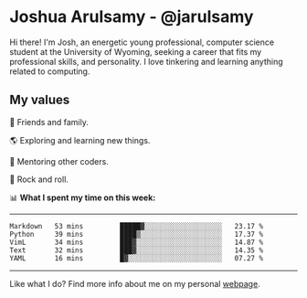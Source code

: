# Joshua Arulsamy - @jarulsamy

Hi there! I'm Josh, an energetic young professional, computer science student at the University of Wyoming, seeking a career that fits my professional skills, and personality. I love tinkering and learning anything related to computing.

## My values

:yellow_heart: Friends and family.

:earth_americas: Exploring and learning new things.

:book: Mentoring other coders.

:guitar: Rock and roll.

:bar_chart: **What I spent my time on this week:**

------
<!--START_SECTION:waka-->
```text
Markdown   53 mins         █████▓░░░░░░░░░░░░░░░░░░░   23.17 % 
Python     39 mins         ████▒░░░░░░░░░░░░░░░░░░░░   17.37 % 
VimL       34 mins         ███▓░░░░░░░░░░░░░░░░░░░░░   14.87 % 
Text       32 mins         ███▓░░░░░░░░░░░░░░░░░░░░░   14.35 % 
YAML       16 mins         █▓░░░░░░░░░░░░░░░░░░░░░░░   07.27 % 
```
<!--END_SECTION:waka-->
------

Like what I do? Find more info about me on my personal [webpage](https://arulsamy.me).
